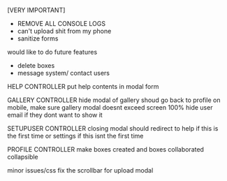 [VERY IMPORTANT]
- REMOVE ALL CONSOLE LOGS
- can't upload shit from my phone
- sanitize forms

would like to do future features
- delete boxes
- message system/ contact users


HELP CONTROLLER
put help contents in modal form

GALLERY CONTROLLER
hide modal of gallery shoud go back to profile
on mobile, make sure gallery modal doesnt exceed screen 100%
hide user email if they dont want to show it

SETUPUSER CONTROLLER
closing modal should redirect to help if this is the first time
	or settings if this isnt the first time

PROFILE CONTROLLER
make boxes created and boxes collaborated collapsible

minor issues/css
fix the scrollbar for upload modal